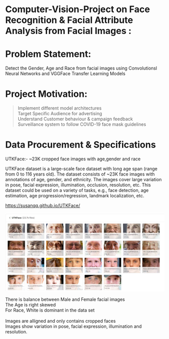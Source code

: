 # Computer-Vision-Project on Face Recognition & Facial Attribute Analysis from Facial Images : <br/>


# Problem Statement: <br/>

Detect the Gender, Age and Race from facial images using Convolutionsl Neural Networks and VGGFace Transfer Learning Models <br/>

# Project Motivation: <br/>
> Implement different model architectures <br/>
> Target Specific Audience for advertising <br/>
> Understand Customer behaviour & campaign feedback <br/>
> Surveillance system to follow COVID-19 face mask guidelines <br/>

# Data Procurement & Specifications <br/>

UTKFace:- ~23K cropped face images with age,gender and race <br/>

UTKFace dataset is a large-scale face dataset with long age span (range from 0 to 116 years old). The dataset consists of ~23K face images with annotations of age, gender, and ethnicity. The images cover large variation in pose, facial expression, illumination, occlusion, resolution, etc. This dataset could be used on a variety of tasks, e.g., face detection, age estimation, age progression/regression, landmark localization, etc. <br/>

https://susanqq.github.io/UTKFace/ <br/>

![alt text](https://github.com/sdmishra123/Computer-Vision-Project/blob/master/UTKFace%20Images.JPG)<br/>

There is balance between Male and Female facial images<br/>
The Age is right skewed<br/>
For Race, White is dominant in the data set<br/><br/>
Images are alligned and only contains cropped faces<br/>
Images show variation in pose, facial expression, illumination and resolution.<br/>


